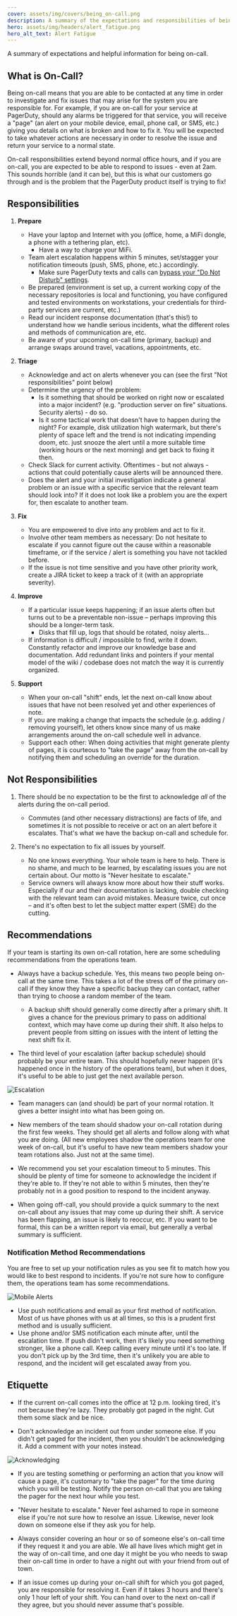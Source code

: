 ```yaml
---
cover: assets/img/covers/being_on-call.png
description: A summary of the expectations and responsibilities of being on-call at PagerDuty, along with some best practice and etiquette recommendations.
hero: assets/img/headers/alert_fatigue.png
hero_alt_text: Alert Fatigue
---
```

A summary of expectations and helpful information for being on-call.

## What is On-Call?
Being on-call means that you are able to be contacted at any time in order to investigate and fix issues that may arise for the system you are responsible for. For example, if you are on-call for your service at PagerDuty, should any alarms be triggered for that service, you will receive a "page" (an alert on your mobile device, email, phone call, or SMS, etc.) giving you details on what is broken and how to fix it. You will be expected to take whatever actions are necessary in order to resolve the issue and return your service to a normal state.

On-call responsibilities extend beyond normal office hours, and if you are on-call, you are expected to be able to respond to issues - even at 2am. This sounds horrible (and it can be), but this is what our customers go through and is the problem that the PagerDuty product itself is trying to fix!

## Responsibilities

1. **Prepare**
    * Have your laptop and Internet with you (office, home, a MiFi dongle, a phone with a tethering plan, etc).
        * Have a way to charge your MiFi.
    * Team alert escalation happens within 5 minutes, set/stagger your notification timeouts (push, SMS, phone, etc.) accordingly.
        * Make sure PagerDuty texts and calls can [bypass your "Do Not Disturb" settings](https://support.pagerduty.com/docs/notification-phone-numbers).
    * Be prepared (environment is set up, a current working copy of the necessary repositories is local and functioning, you have configured and tested environments on workstations, your credentials for third-party services are current, etc.)
    * Read our incident response documentation (that's this!) to understand how we handle serious incidents, what the different roles and methods of communication are, etc.
    * Be aware of your upcoming on-call time (primary, backup) and arrange swaps around travel, vacations, appointments, etc.

1. **Triage**
    * Acknowledge and act on alerts whenever you can (see the first "Not responsibilities" point below)
    * Determine the urgency of the problem:
        * Is it something that should be worked on right now or escalated into a major incident? (e.g. "production server on fire" situations. Security alerts) - do so.
        * Is it some tactical work that doesn't have to happen during the night? For example, disk utilization high watermark, but there's plenty of space left and the trend is not indicating impending doom, etc. just snooze the alert until a more suitable time (working hours or the next morning) and get back to fixing it then.
    * Check Slack for current activity. Oftentimes - but not always -  actions that could potentially cause alerts will be announced there.
    * Does the alert and your initial investigation indicate a general problem or an issue with a specific service that the relevant team should look into? If it does not look like a problem you are the expert for, then escalate to another team.

1. **Fix**
    * You are empowered to dive into any problem and act to fix it.
    * Involve other team members as necessary: Do not hesitate to escalate if you cannot figure out the cause within a reasonable timeframe, or if the service / alert is something you have not tackled before.
    * If the issue is not time sensitive and you have other priority work, create a JIRA ticket to keep a track of it (with an appropriate severity).

1. **Improve**
    * If a particular issue keeps happening; if an issue alerts often but turns out to be a preventable non-issue – perhaps improving this should be a longer-term task.
        * Disks that fill up, logs that should be rotated, noisy alerts...
    * If information is difficult / impossible to find, write it down. Constantly refactor and improve our knowledge base and documentation. Add redundant links and pointers if your mental model of the wiki / codebase does not match the way it is currently organized.

1. **Support**
    * When your on-call "shift" ends, let the next on-call know about issues that have not been resolved yet and other experiences of note.
    * If you are making a change that impacts the schedule (e.g. adding / removing yourself), let others know since many of us make arrangements around the on-call schedule well in advance.
    * Support each other: When doing activities that might generate plenty of pages, it is courteous to "take the page" away from the on-call by notifying them and scheduling an override for the duration.

## Not Responsibilities

1. There should be no expectation to be the first to acknowledge _all_ of the alerts during the on-call period.
    * Commutes (and other necessary distractions) are facts of life, and sometimes it is not possible to receive or act on an alert before it escalates. That's what we have the backup on-call and schedule for.

1. There's no expectation to fix all issues by yourself.
    * No one knows everything. Your whole team is here to help. There is no shame, and much to be learned, by escalating issues you are not certain about. Our motto is "Never hesitate to escalate."
    * Service owners will always know more about how their stuff works. Especially if our and their documentation is lacking, double checking with the relevant team can avoid mistakes. Measure twice, cut once – and it's often best to let the subject matter expert (SME) do the cutting.

## Recommendations
If your team is starting its own on-call rotation, here are some scheduling recommendations from the operations team.

* Always have a backup schedule. Yes, this means two people being on-call at the same time. This takes a lot of the stress off of the primary on-call if they know they have a specific backup they can contact, rather than trying to choose a random member of the team.
    * A backup shift should generally come directly after a primary shift. It gives a chance for the previous primary to pass on additional context, which may have come up during their shift. It also helps to prevent people from sitting on issues with the intent of letting the next shift fix it.

* The third level of your escalation (after backup schedule) should probably be your entire team. This should hopefully never happen (it's happened once in the history of the operations team), but when it does, it's useful to be able to just get the next available person.

![Escalation](../assets/img/misc/escalation.png)

* Team managers can (and should) be part of your normal rotation. It gives a better insight into what has been going on.

* New members of the team should shadow your on-call rotation during the first few weeks. They should get all alerts and follow along with what you are doing. (All new employees shadow the operations team for one week of on-call, but it's useful to have new team members shadow your team rotations also. Just not at the same time).

* We recommend you set your escalation timeout to 5 minutes. This should be plenty of time for someone to acknowledge the incident if they're able to. If they're not able to within 5 minutes, then they're probably not in a good position to respond to the incident anyway.

* When going off-call, you should provide a quick summary to the next on-call about any issues that may come up during their shift. A service has been flapping, an issue is likely to reoccur, etc. If you want to be formal, this can be a written report via email, but generally a verbal summary is sufficient.

### Notification Method Recommendations
You are free to set up your notification rules as you see fit to match how you would like to best respond to incidents. If you're not sure how to configure them, the operations team has some recommendations.

![Mobile Alerts](../assets/img/misc/mobile_alerts.png)

* Use push notifications and email as your first method of notification. Most of us have phones with us at all times, so this is a prudent first method and is usually sufficient.
* Use phone and/or SMS notification each minute after, until the escalation time. If push didn't work, then it's likely you need something stronger, like a phone call. Keep calling every minute until it's too late. If you don't pick up by the 3rd time, then it's unlikely you are able to respond, and the incident will get escalated away from you.

## Etiquette

* If the current on-call comes into the office at 12 p.m. looking tired, it's not because they're lazy. They probably got paged in the night. Cut them some slack and be nice.

* Don't acknowledge an incident out from under someone else. If you didn't get paged for the incident, then you shouldn't be acknowledging it. Add a comment with your notes instead.

![Acknowledging](../assets/img/misc/ack.png)

* If you are testing something or performing an action that you know will cause a page, it's customary to "take the pager" for the time during which you will be testing. Notify the person on-call that you are taking the pager for the next hour while you test.

* "Never hesitate to escalate." Never feel ashamed to rope in someone else if you're not sure how to resolve an issue. Likewise, never look down on someone else if they ask you for help.

* Always consider covering an hour or so of someone else's on-call time if they request it and you are able. We all have lives which might get in the way of on-call time, and one day it might be you who needs to swap their on-call time in order to have a night out with your friend from out of town.

* If an issue comes up during your on-call shift for which you got paged, you are responsible for resolving it. Even if it takes 3 hours and there's only 1 hour left of your shift. You can hand over to the next on-call if they agree, but you should never assume that's possible.
